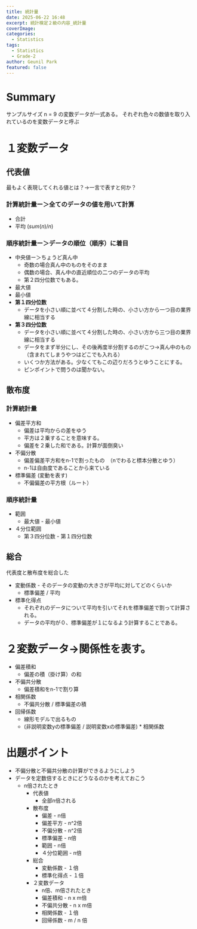 ```yaml
---
title: 統計量
date: 2025-06-22 16:48
excerpt: 統計検定２級の内容_統計量
coverImage: 
categories:
  - Statistics
tags:
  - Statistics
  - Grade-2
author: Geunil Park
featured: false
---
```

# Summary

サンプルサイズ n = 9 の変数データが一式ある。
それぞれ色々の数値を取り入れているのを変数データと呼ぶ

# １変数データ

## 代表値
最もよく表現してくれる値とは？→一言で表すと何か？
### 計算統計量ー＞全てのデータの値を用いて計算
- 合計
- 平均 ($sum(n) / n$)

### 順序統計量ー＞データの順位（順序）に着目
- 中央値ー＞ちょうど真ん中
	- 奇数の場合真ん中のものをそのまま
	- 偶数の場合、真ん中の直近順位の二つのデータの平均
	- 第２四分位数でもある。
- 最大値
- 最小値
- **第１四分位数**
	- データを小さい順に並べて４分割した時の、小さい方から一つ目の業界線に相当する
- **第３四分位数**
	- データを小さい順に並べて４分割した時の、小さい方から三つ目の業界線に相当する
	- データをまず半分にし、その後再度半分割するのがこつ→真ん中のもの
	  （含まれてしまうやつはどこでも入れる）
	- いくつか方法がある。少なくてもこの辺りだろうとゆうことにする。
	- ピンポイントで問うのは聞かない。

## 散布度
### 計算統計量
- 偏差平方和
	- 偏差は平均からの差をゆう
	- 平方は２乗することを意味する。
	- 偏差を２乗した和である。計算が面倒臭い
- 不偏分散
	- 偏差偏差平方和をn-1で割ったもの　（nでわると標本分散とゆう）
	- n-1は自由度であることから来ている
- 標準偏差 (変動を表す)
	- 不偏偏差の平方根（ルート）

### 順序統計量
- 範囲
	- 最大値 - 最小値
- ４分位範囲
	- 第３四分位数 - 第１四分位数

## 総合
代表度と散布度を総合した
- 変動係数 - そのデータの変動の大きさが平均に対してどのくらいか
	- 標準偏差 / 平均
- 標準化得点
	- それぞれのデータについて平均を引いてそれを標準偏差で割って計算される。
	- データの平均が０、標準偏差が１になるよう計算することである。

# ２変数データ→関係性を表す。
- 偏差積和
	- 偏差の積（掛け算）の和
- 不偏共分散
	- 偏差積和をn-1で割り算
- 相関係数
	- 不偏共分散 / 標準偏差の積
- 回帰係数
	- 線形モデルで出るもの
	- (非説明変数yの標準偏差 / 説明変数xの標準偏差) * 相関係数

# 出題ポイント
- 不偏分散と不偏共分散の計算ができるようにしよう
- データを定数倍するときにどうなるのかを考えておこう
	- n倍されたとき
		- 代表値
			- 全部n倍される
		- 散布度
			- 偏差 - n倍
			- 偏差平方 - n^2倍
			- 不偏分散 - n^2倍
			- 標準偏差 - n倍
			- 範囲 - n倍
			- ４分位範囲 - n倍
		- 総合
			- 変動係数 - １倍
			- 標準化得点 - １倍
		- ２変数データ
			- n倍、m倍されたとき
			- 偏差積和 - n x m倍
			- 不偏共分散 - n x m倍
			- 相関係数 - １倍
			- 回帰係数 - m / n 倍
